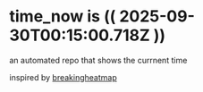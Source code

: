 # time_now is (( 2025-09-30T00:15:00.718Z ))

an automated repo that shows the currnent time

inspired by [breakingheatmap](https://github.com/breakingheatmap/breakingheatmap)